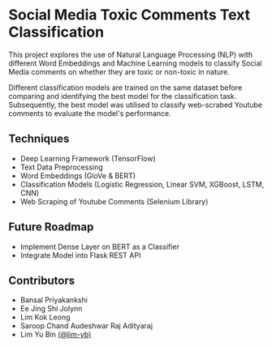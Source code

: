 # Social Media Toxic Comments Text Classification

This project explores the use of Natural Language Processing (NLP) with different Word Embeddings and Machine Learning models to classify Social Media comments on whether they are toxic or non-toxic in nature. 

Different classification models are trained on the same dataset before comparing and identifying the best model for the classification task. Subsequently, the best model was utilised to classify web-scrabed Youtube comments to evaluate the model's performance. 

## Techniques
- Deep Learning Framework (TensorFlow)
- Text Data Preprocessing
- Word Embeddings (GloVe & BERT)
- Classification Models (Logistic Regression, Linear SVM, XGBoost, LSTM, CNN)
- Web Scraping of Youtube Comments (Selenium Library)

## Future Roadmap
- Implement Dense Layer on BERT as a Classifier
- Integrate Model into Flask REST API

## Contributors
- Bansal Priyakankshi
- Ee Jing Shi Jolynn
- Lim Kok Leong
- Saroop Chand Audeshwar Raj Adityaraj
- Lim Yu Bin [(@lim-yb)](https://github.com/lim-yb)